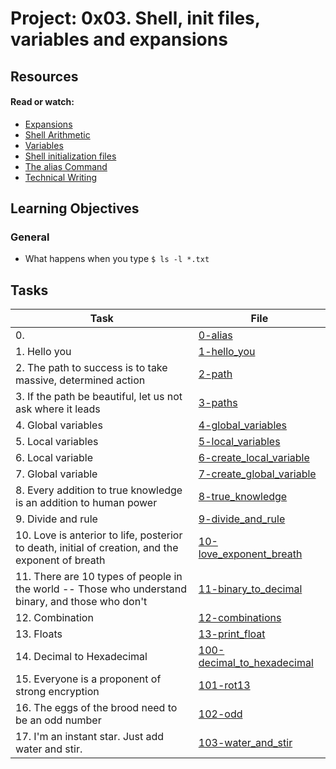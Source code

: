 # Project: 0x03. Shell, init files, variables and expansions

## Resources

#### Read or watch:

* [Expansions](https://intranet.alxswe.com/rltoken/oXnzBjLBA9t9dr7WuftdmQ)
* [Shell Arithmetic](https://intranet.alxswe.com/rltoken/PLSUQnBcKKU5eEgRfRDlug)
* [Variables](https://intranet.alxswe.com/rltoken/SvdGNZJjKsPghzZEhaWu4Q)
* [Shell initialization files](https://intranet.alxswe.com/rltoken/tqud57kjsSYgDfeZDlwl3g)
* [The alias Command](https://intranet.alxswe.com/rltoken/1Z3nYPjmidqQJXcWQ9Fkug)
* [Technical Writing](https://intranet.alxswe.com/rltoken/wYrZr3t3DeAE8PpYHYWGiw)
## Learning Objectives

### General

* What happens when you type <code>$ ls -l *.txt</code>
## Tasks

| Task | File |
| ---- | ---- |
| 0. <o> | [0-alias](./0-alias) |
| 1. Hello you | [1-hello_you](./1-hello_you) |
| 2. The path to success is to take massive, determined action | [2-path](./2-path) |
| 3. If the path be beautiful, let us not ask where it leads | [3-paths](./3-paths) |
| 4. Global variables | [4-global_variables](./4-global_variables) |
| 5. Local variables | [5-local_variables](./5-local_variables) |
| 6. Local variable | [6-create_local_variable](./6-create_local_variable) |
| 7. Global variable | [7-create_global_variable](./7-create_global_variable) |
| 8. Every addition to true knowledge is an addition to human power | [8-true_knowledge](./8-true_knowledge) |
| 9. Divide and rule | [9-divide_and_rule](./9-divide_and_rule) |
| 10. Love is anterior to life, posterior to death, initial of creation, and the exponent of breath | [10-love_exponent_breath](./10-love_exponent_breath) |
| 11. There are 10 types of people in the world -- Those who understand binary, and those who don't | [11-binary_to_decimal](./11-binary_to_decimal) |
| 12. Combination | [12-combinations](./12-combinations) |
| 13. Floats | [13-print_float](./13-print_float) |
| 14. Decimal to Hexadecimal | [100-decimal_to_hexadecimal](./100-decimal_to_hexadecimal) |
| 15. Everyone is a proponent of strong encryption | [101-rot13](./101-rot13) |
| 16. The eggs of the brood need to be an odd number | [102-odd](./102-odd) |
| 17. I'm an instant star. Just add water and stir. | [103-water_and_stir](./103-water_and_stir) |
